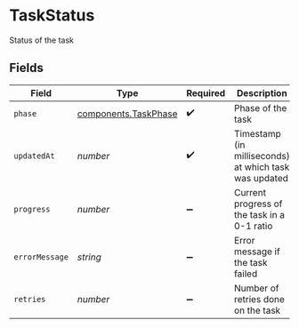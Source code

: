 # TaskStatus

Status of the task


## Fields

| Field                                                        | Type                                                         | Required                                                     | Description                                                  | Example                                                      |
| ------------------------------------------------------------ | ------------------------------------------------------------ | ------------------------------------------------------------ | ------------------------------------------------------------ | ------------------------------------------------------------ |
| `phase`                                                      | [components.TaskPhase](../../models/components/taskphase.md) | :heavy_check_mark:                                           | Phase of the task                                            |                                                              |
| `updatedAt`                                                  | *number*                                                     | :heavy_check_mark:                                           | Timestamp (in milliseconds) at which task was updated        | 1587667174725                                                |
| `progress`                                                   | *number*                                                     | :heavy_minus_sign:                                           | Current progress of the task in a 0-1 ratio                  |                                                              |
| `errorMessage`                                               | *string*                                                     | :heavy_minus_sign:                                           | Error message if the task failed                             |                                                              |
| `retries`                                                    | *number*                                                     | :heavy_minus_sign:                                           | Number of retries done on the task                           |                                                              |